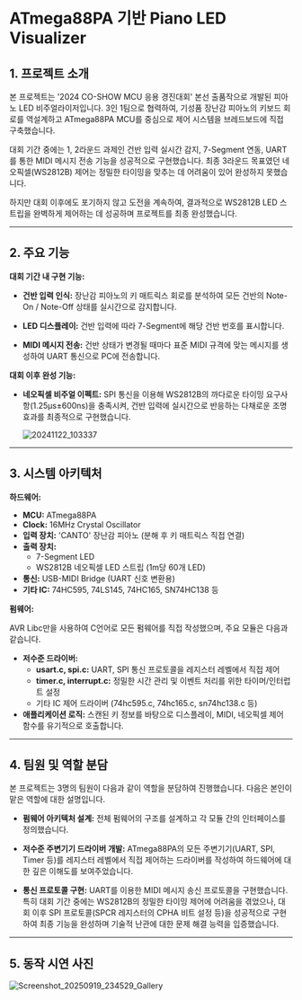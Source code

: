 # ATmega88PA 기반 Piano LED Visualizer

## 1. 프로젝트 소개

본 프로젝트는 '2024 CO-SHOW MCU 응용 경진대회' 본선 출품작으로 개발된 피아노 LED 비주얼라이저입니다. 3인 1팀으로 협력하여, 기성품 장난감 피아노의 키보드 회로를 역설계하고 ATmega88PA MCU를 중심으로 제어 시스템을 브레드보드에 직접 구축했습니다.

대회 기간 중에는 1, 2라운드 과제인 건반 입력 실시간 감지, 7-Segment 연동, UART를 통한 MIDI 메시지 전송 기능을 성공적으로 구현했습니다. 최종 3라운드 목표였던 네오픽셀(WS2812B) 제어는 정밀한 타이밍을 맞추는 데 어려움이 있어 완성하지 못했습니다.

하지만 대회 이후에도 포기하지 않고 도전을 계속하여, 결과적으로 WS2812B LED 스트립을 완벽하게 제어하는 데 성공하며 프로젝트를 최종 완성했습니다.

---

## 2. 주요 기능

**대회 기간 내 구현 기능:**

  * **건반 입력 인식:** 장난감 피아노의 키 매트릭스 회로를 분석하여 모든 건반의 Note-On / Note-Off 상태를 실시간으로 감지합니다. 

  * **LED 디스플레이:** 건반 입력에 따라 7-Segment에 해당 건반 번호를 표시합니다. 

  * **MIDI 메시지 전송:** 건반 상태가 변경될 때마다 표준 MIDI 규격에 맞는 메시지를 생성하여 UART 통신으로 PC에 전송합니다. 

**대회 이후 완성 기능:**

  * **네오픽셀 비주얼 이펙트:** SPI 통신을 이용해 WS2812B의 까다로운 타이밍 요구사항(1.25μs±600ns)을 충족시켜, 건반 입력에 실시간으로 반응하는 다채로운 조명 효과를 최종적으로 구현했습니다.

    ![20241122_103337](https://github.com/user-attachments/assets/ad6f18d7-85e7-4e96-9b66-a073e9311038)


---

## 3. 시스템 아키텍처

**하드웨어:**

  * **MCU:** ATmega88PA
  * **Clock:** 16MHz Crystal Oscillator 
  * **입력 장치:** 'CANTO' 장난감 피아노 (분해 후 키 매트릭스 직접 연결)
  * **출력 장치:**
    * 7-Segment LED
    * WS2812B 네오픽셀 LED 스트립 (1m당 60개 LED) 
  * **통신:** USB-MIDI Bridge (UART 신호 변환용)
  * **기타 IC:** 74HC595, 74LS145, 74HC165, SN74HC138 등

**펌웨어:** 

AVR Libc만을 사용하여 C언어로 모든 펌웨어를 직접 작성했으며, 주요 모듈은 다음과 같습니다.

  * **저수준 드라이버:**
    * **usart.c, spi.c:** UART, SPI 통신 프로토콜을 레지스터 레벨에서 직접 제어
    * **timer.c, interrupt.c:** 정밀한 시간 관리 및 이벤트 처리를 위한 타이머/인터럽트 설정
    * 기타 IC 제어 드라이버 (74hc595.c, 74hc165.c, sn74hc138.c 등)
  * **애플리케이션 로직:** 스캔된 키 정보를 바탕으로 디스플레이, MIDI, 네오픽셀 제어 함수를 유기적으로 호출합니다.

--- 

## 4. 팀원 및 역할 분담

본 프로젝트는 3명의 팀원이 다음과 같이 역할을 분담하여 진행했습니다. 다음은 본인이 맡은 역할에 대한 설명입니다. 

  * **펌웨어 아키텍처 설계:** 전체 펌웨어의 구조를 설계하고 각 모듈 간의 인터페이스를 정의했습니다.

  * **저수준 주변기기 드라이버 개발:** ATmega88PA의 모든 주변기기(UART, SPI, Timer 등)를 레지스터 레벨에서 직접 제어하는 드라이버를 작성하여 하드웨어에 대한 깊은 이해도를 보여주었습니다.

  * **통신 프로토콜 구현:** UART를 이용한 MIDI 메시지 송신 프로토콜을 구현했습니다. 특히 대회 기간 중에는 WS2812B의 정밀한 타이밍 제어에 어려움을 겪었으나, 대회 이후 SPI 프로토콜(SPCR 레지스터의 CPHA 비트 설정 등)을 성공적으로 구현하여 최종 기능을 완성하며 기술적 난관에 대한 문제 해결 능력을 입증했습니다.

---

## 5. 동작 시연 사진

![Screenshot_20250919_234529_Gallery](https://github.com/user-attachments/assets/da3cab47-7523-41ac-b3f1-cf0b19e5bcdf)


